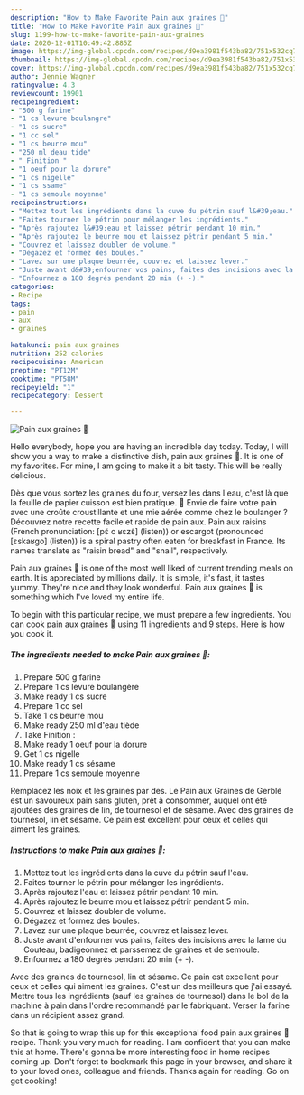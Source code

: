 ```yaml
---
description: "How to Make Favorite Pain aux graines 🍞"
title: "How to Make Favorite Pain aux graines 🍞"
slug: 1199-how-to-make-favorite-pain-aux-graines
date: 2020-12-01T10:49:42.885Z
image: https://img-global.cpcdn.com/recipes/d9ea3981f543ba82/751x532cq70/pain-aux-graines-🍞-photo-principale-de-la-recette.jpg
thumbnail: https://img-global.cpcdn.com/recipes/d9ea3981f543ba82/751x532cq70/pain-aux-graines-🍞-photo-principale-de-la-recette.jpg
cover: https://img-global.cpcdn.com/recipes/d9ea3981f543ba82/751x532cq70/pain-aux-graines-🍞-photo-principale-de-la-recette.jpg
author: Jennie Wagner
ratingvalue: 4.3
reviewcount: 19901
recipeingredient:
- "500 g farine"
- "1 cs levure boulangre"
- "1 cs sucre"
- "1 cc sel"
- "1 cs beurre mou"
- "250 ml deau tide"
- " Finition "
- "1 oeuf pour la dorure"
- "1 cs nigelle"
- "1 cs ssame"
- "1 cs semoule moyenne"
recipeinstructions:
- "Mettez tout les ingrédients dans la cuve du pétrin sauf l&#39;eau."
- "Faites tourner le pétrin pour mélanger les ingrédients."
- "Après rajoutez l&#39;eau et laissez pétrir pendant 10 min."
- "Après rajoutez le beurre mou et laissez pétrir pendant 5 min."
- "Couvrez et laissez doubler de volume."
- "Dégazez et formez des boules."
- "Lavez sur une plaque beurrée, couvrez et laissez lever."
- "Juste avant d&#39;enfourner vos pains, faites des incisions avec la lame du Couteau, badigeonnez et parssemez de graines et de semoule."
- "Enfournez a 180 degrés pendant 20 min (+ -)."
categories:
- Recipe
tags:
- pain
- aux
- graines

katakunci: pain aux graines 
nutrition: 252 calories
recipecuisine: American
preptime: "PT12M"
cooktime: "PT58M"
recipeyield: "1"
recipecategory: Dessert

---
```



![Pain aux graines 🍞](https://img-global.cpcdn.com/recipes/d9ea3981f543ba82/751x532cq70/pain-aux-graines-🍞-photo-principale-de-la-recette.jpg)

Hello everybody, hope you are having an incredible day today. Today, I will show you a way to make a distinctive dish, pain aux graines 🍞. It is one of my favorites. For mine, I am going to make it a bit tasty. This will be really delicious.

Dès que vous sortez les graines du four, versez les dans l&#39;eau, c&#39;est là que la feuille de papier cuisson est bien pratique. 🍞 Envie de faire votre pain avec une croûte croustillante et une mie aérée comme chez le boulanger ? Découvrez notre recette facile et rapide de pain aux. Pain aux raisins (French pronunciation: [pɛ̃ o ʁɛzɛ̃] (listen)) or escargot (pronounced [ɛskaʁɡo] (listen)) is a spiral pastry often eaten for breakfast in France. Its names translate as &#34;raisin bread&#34; and &#34;snail&#34;, respectively.

Pain aux graines 🍞 is one of the most well liked of current trending meals on earth. It is appreciated by millions daily. It is simple, it's fast, it tastes yummy. They're nice and they look wonderful. Pain aux graines 🍞 is something which I've loved my entire life.


To begin with this particular recipe, we must prepare a few ingredients. You can cook pain aux graines 🍞 using 11 ingredients and 9 steps. Here is how you cook it.

<!--inarticleads1-->

##### The ingredients needed to make Pain aux graines 🍞:

1. Prepare 500 g farine
1. Prepare 1 cs levure boulangère
1. Make ready 1 cs sucre
1. Prepare 1 cc sel
1. Take 1 cs beurre mou
1. Make ready 250 ml d&#39;eau tiède
1. Take  Finition :
1. Make ready 1 oeuf pour la dorure
1. Get 1 cs nigelle
1. Make ready 1 cs sésame
1. Prepare 1 cs semoule moyenne


Remplacez les noix et les graines par des. Le Pain aux Graines de Gerblé est un savoureux pain sans gluten, prêt à consommer, auquel ont été ajoutées des graines de lin, de tournesol et de sésame. Avec des graines de tournesol, lin et sésame. Ce pain est excellent pour ceux et celles qui aiment les graines. 

<!--inarticleads2-->

##### Instructions to make Pain aux graines 🍞:

1. Mettez tout les ingrédients dans la cuve du pétrin sauf l&#39;eau.
1. Faites tourner le pétrin pour mélanger les ingrédients.
1. Après rajoutez l&#39;eau et laissez pétrir pendant 10 min.
1. Après rajoutez le beurre mou et laissez pétrir pendant 5 min.
1. Couvrez et laissez doubler de volume.
1. Dégazez et formez des boules.
1. Lavez sur une plaque beurrée, couvrez et laissez lever.
1. Juste avant d&#39;enfourner vos pains, faites des incisions avec la lame du Couteau, badigeonnez et parssemez de graines et de semoule.
1. Enfournez a 180 degrés pendant 20 min (+ -).


Avec des graines de tournesol, lin et sésame. Ce pain est excellent pour ceux et celles qui aiment les graines. C&#39;est un des meilleurs que j&#39;ai essayé. Mettre tous les ingrédients (sauf les graines de tournesol) dans le bol de la machine à pain dans l&#39;ordre recommandé par le fabriquant. Verser la farine dans un récipient assez grand. 

So that is going to wrap this up for this exceptional food pain aux graines 🍞 recipe. Thank you very much for reading. I am confident that you can make this at home. There's gonna be more interesting food in home recipes coming up. Don't forget to bookmark this page in your browser, and share it to your loved ones, colleague and friends. Thanks again for reading. Go on get cooking!
